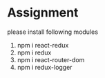 # Assignment

please install following modules

1. npm i react-redux
2. npm i redux
3. npm i react-router-dom
4. npm i redux-logger
